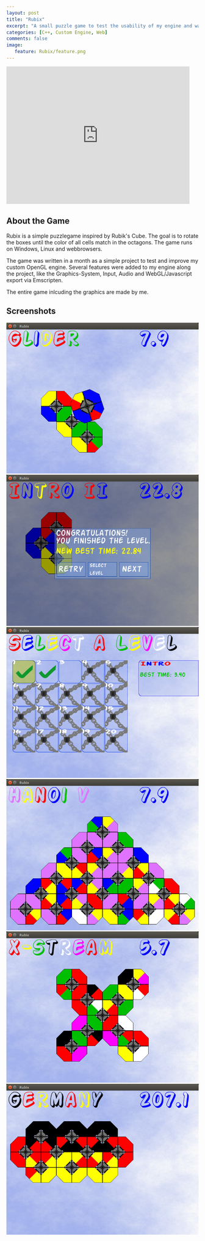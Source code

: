 ```yaml
---
layout: post
title: "Rubix"
excerpt: "A small puzzle game to test the usability of my engine and was made in one month."
categories: [C++, Custom Engine, Web]
comments: false
image:
   feature: Rubix/feature.png
---
```

<iframe width="480" height="360" src="https://www.youtube.com/embed/-ZozFl64P8s" frameborder="0"> </iframe>

## About the Game
Rubix is a simple puzzlegame inspired by Rubik's Cube.
The goal is to rotate the boxes until the color of all cells match in the octagons. 
The game runs on Windows, Linux and webbrowsers. 

The game was written in a month as a simple project to test and improve my custom OpenGL engine.
Several features were added to my engine along the project, like the Graphics-System, Input, Audio and WebGL/Javascript export via Emscripten.

The entire game inlcuding the graphics are made by me. 


## Screenshots
![Gameplay Image](/img/Rubix/game.png)
![GameOver Image](/img/Rubix/gameOver.png)
![LevelSelect Image](/img/Rubix/levelSelect.png)
![Hanoi Image](/img/Rubix/hanoi.png)
![XStream Image](/img/Rubix/xstream.png)
![Germany Image](/img/Rubix/germany.png)



